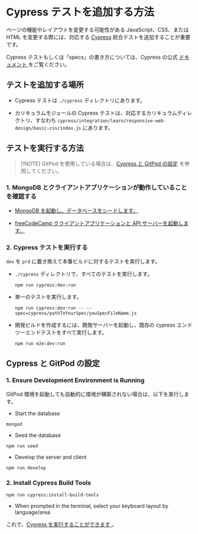 # Cypress テストを追加する方法

ページの機能やレイアウトを変更する可能性がある JavaScript、CSS、または HTML を変更する際には、対応する [Cypress](https://docs.cypress.io) 統合テストを追加することが重要です。

Cypress テストもしくは「specs」の書き方については、Cypress の公式 [ドキュメント ](https://docs.cypress.io/guides/getting-started/writing-your-first-test.html) をご覧ください。

## テストを追加する場所

- Cypress テストは `./cypress` ディレクトリにあります。

- カリキュラムモジュールの Cypress テストは、対応するカリキュラムディレクトリ、すなわち `cypress/integration/learn/responsive-web-design/basic-css/index.js` にあります。

## テストを実行する方法

> [!NOTE] GitPod を使用している場合は、[Cypress と GitPod の設定](/how-to-add-cypress-tests#cypress-gitpod-setup) を参照してください。

### 1. MongoDB とクライアントアプリケーションが動作していることを確認する

- [MongoDB を起動し、データベースをシードします。](/how-to-setup-freecodecamp-locally#step-3-start-mongodb-and-seed-the-database)

- [freeCodeCamp クライアントアプリケーションと API サーバーを起動します。](/how-to-setup-freecodecamp-locally#step-4-start-the-freecodecamp-client-application-and-api-server)

### 2. Cypress テストを実行する

`dev` を `prd` に置き換えて本番ビルドに対するテストを実行します。

- `./cypress` ディレクトリで、すべてのテストを実行します。

  ```console
  npm run cypress:dev:run
  ```

- 単一のテストを実行します。

  ```console
  npm run cypress:dev:run -- --spec=cypress/pathToYourSpec/youSpecFileName.js
  ```

- 開発ビルドを作成するには、開発サーバーを起動し、既存の cypress エンドツーエンドテストをすべて実行します。

  ```console
  npm run e2e:dev:run
  ```

## Cypress と GitPod の設定

### 1. Ensure Development Environment is Running

GitPod 環境を起動しても自動的に環境が構築されない場合は、以下を実行します。

- Start the database

```console
mongod
```

- Seed the database

```console
npm run seed
```

- Develop the server and client

```console
npm run develop
```

### 2. Install Cypress Build Tools

```console
npm run cypress:install-build-tools
```

- When prompted in the terminal, select your keyboard layout by language/area

これで、[Cypress を実行することができます ](/how-to-add-cypress-tests#_2-run-the-cypress-tests)。
